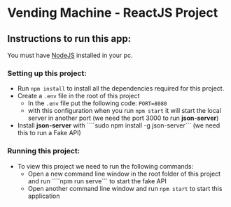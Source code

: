 # Vending Machine - ReactJS Project

## Instructions to run this app:


You must have [NodeJS](https://nodejs.org/en/) installed in your pc.

### Setting up this project:

- Run ```npm install``` to install all the dependencies required for this project.
- Create a ```.env``` file in the root of this project
    - In the ```.env``` file put the following code:
    ```PORT=8080```
    - with this configuration when you run ```npm start``` it will start the local server in another port (we need the port 3000 to run **json-server**)
- Install **json-server** with ````sudo npm install -g json-server``` (we need this to run a Fake API)

### Running this project:

- To view this project we need to run the following commands:
    - Open a new command line window in the root folder of this project and run ````npm run serve``` to start the fake API
    - Open another command line window and run ```npm start``` to start this application 